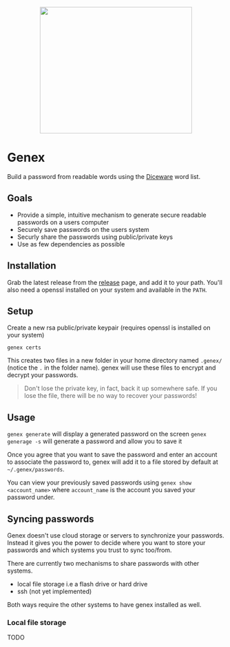<p align="center">
 <img width="353" height="294" src="https://user-images.githubusercontent.com/42816/132131780-15c288c4-f2af-44b5-9a9f-2994d463f222.png">
</p>

# Genex

Build a password from readable words using the [Diceware](http://world.std.com/~reinhold/diceware.html) word list.

## Goals
* Provide a simple, intuitive mechanism to generate secure readable passwords on a users computer
* Securely save passwords on the users system
* Securly share the passwords using public/private keys
* Use as few dependencies as possible

## Installation

Grab the latest release from the [release](https://github.com/silbermm/genex/releases) page, and add it to your path.
You'll also need a openssl installed on your system and available in the `PATH`.

## Setup

Create a new rsa public/private keypair (requires openssl is installed on your system)

```
genex certs
```

This creates two  files in a new folder in your home directory named `.genex/` (notice the `.` in the folder name). genex will use these files to encrypt and decrypt your passwords.

> Don't lose the private key, in fact, back it up somewhere safe. If you lose the file, there will be no way to recover your passwords!

## Usage

`genex generate` will display a generated password on the screen
`genex generage -s` will generate a password and allow you to save it

Once you agree that you want to save the password and enter an account to associate the password to, genex will add it to a file stored by default at `~/.genex/passwords`.

You can view your previously saved passwords using `genex show <account_name>` where `account_name` is the account you saved your password under.

## Syncing passwords

Genex doesn't use cloud storage or servers to synchronize your passwords. Instead it gives you the power to decide where you want to store your passwords and which systems you trust to sync too/from.

There are currently two mechanisms to share passwords with other systems.
  * local file storage i.e a flash drive or hard drive
  * ssh (not yet implemented)

Both ways require the other systems to have genex installed as well.

### Local file storage

TODO
